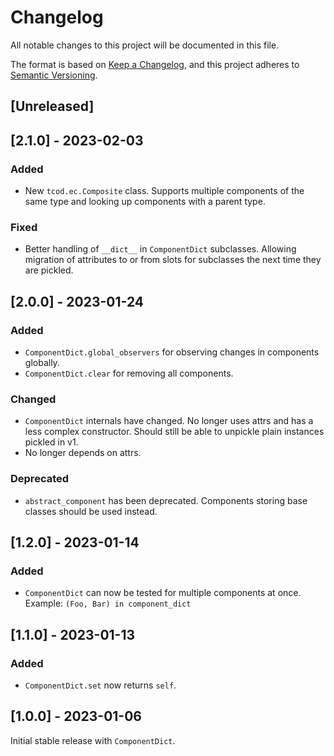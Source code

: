 # Changelog

All notable changes to this project will be documented in this file.

The format is based on [Keep a Changelog](https://keepachangelog.com/en/1.0.0/),
and this project adheres to [Semantic Versioning](https://semver.org/spec/v2.0.0.html).

## [Unreleased]

## [2.1.0] - 2023-02-03
### Added
- New `tcod.ec.Composite` class.
  Supports multiple components of the same type and looking up components with a parent type.

### Fixed
- Better handling of `__dict__` in `ComponentDict` subclasses.
  Allowing migration of attributes to or from slots for subclasses the next time they are pickled.

## [2.0.0] - 2023-01-24
### Added
- `ComponentDict.global_observers` for observing changes in components globally.
- `ComponentDict.clear` for removing all components.

### Changed
- `ComponentDict` internals have changed.  No longer uses attrs and has a less complex constructor.
  Should still be able to unpickle plain instances pickled in v1.
- No longer depends on attrs.

### Deprecated
- `abstract_component` has been deprecated.  Components storing base classes should be used instead.

## [1.2.0] - 2023-01-14
### Added
- `ComponentDict` can now be tested for multiple components at once.  Example: `(Foo, Bar) in component_dict`

## [1.1.0] - 2023-01-13
### Added
- ``ComponentDict.set`` now returns `self`.

## [1.0.0] - 2023-01-06
Initial stable release with ``ComponentDict``.
